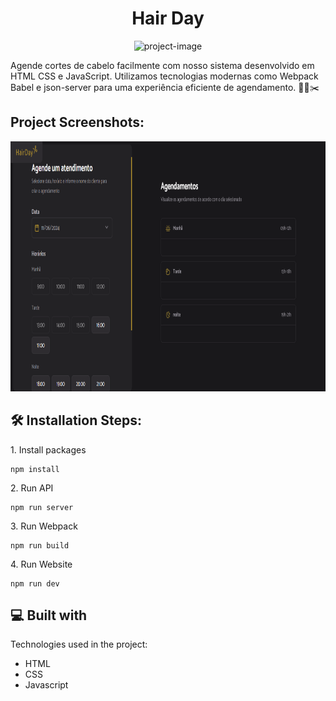 <h1 align="center" id="title">Hair Day</h1>

<p align="center"><img src="https://socialify.git.ci/felipefrizzovg/Hair-Day/image?description=1&amp;descriptionEditable=Um%20sistema%20de%20agendamento%20de%20corte%20de%20cabelo%20com%20uma%20experi%C3%AAncia%20moderna%20e%20intuitiva&amp;language=1&amp;name=1&amp;owner=1&amp;pattern=Signal&amp;theme=Light" alt="project-image"></p>

<p id="description">Agende cortes de cabelo facilmente com nosso sistema desenvolvido em HTML CSS e JavaScript. Utilizamos tecnologias modernas como Webpack Babel e json-server para uma experiência eficiente de agendamento. 💇‍♂️✂️</p>

<h2>Project Screenshots:</h2>

<img src="https://raw.githubusercontent.com/felipefrizzovg/Hair-Day/main/hairDay.png" alt="project-screenshot" width="1000" height="400/">

  

<h2>🛠️ Installation Steps:</h2>

<p>1. Install packages</p>

```
npm install
```

<p>2. Run API</p>

```
npm run server
```

<p>3. Run Webpack</p>

```
npm run build
```

<p>4. Run Website</p>

```
npm run dev
```

  
  
<h2>💻 Built with</h2>

Technologies used in the project:

*   HTML
*   CSS
*   Javascript
